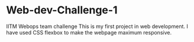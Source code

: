 # Web-dev-Challenge-1
IITM Webops team challenge
This is my first project in web development. I have used CSS flexbox to make the webpage maximum responsive. 
